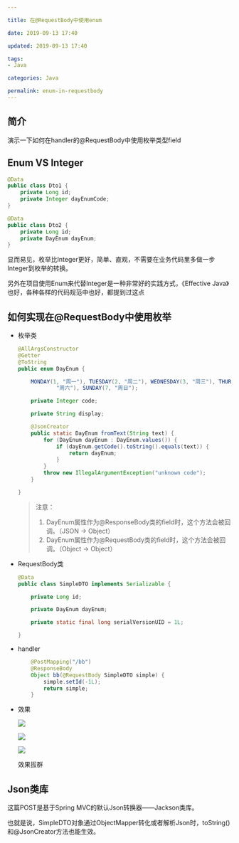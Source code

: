 ```yaml
---

title: 在@RequestBody中使用enum

date: 2019-09-13 17:40

updated: 2019-09-13 17:40

tags:
- Java

categories: Java

permalink: enum-in-requestbody
---
```


## 简介

演示一下如何在handler的@RequestBody中使用枚举类型field



## Enum VS Integer

~~~java
@Data
public class Dto1 {
    private Long id;
    private Integer dayEnumCode;
}
~~~

~~~java
@Data
public class Dto2 {
    private Long id;
    private DayEnum dayEnum;
}
~~~

显而易见，枚举比Integer更好，简单、直观，不需要在业务代码里多做一步Integer到枚举的转换。

另外在项目使用Enum来代替Integer是一种非常好的实践方式，《Effective Java》也好，各种各样的代码规范中也好，都提到过这点



## 如何实现在@RequestBody中使用枚举

- 枚举类

  ~~~java
  @AllArgsConstructor
  @Getter
  @ToString
  public enum DayEnum {
  
      MONDAY(1, "周一"), TUESDAY(2, "周二"), WEDNESDAY(3, "周三"), THURSDAY(4, "周四"), FRIDAY(5, "周五"), SATURDAY(6,
              "周六"), SUNDAY(7, "周日");
  
      private Integer code;
  
      private String display;
  
      @JsonCreator
      public static DayEnum fromText(String text) {
          for (DayEnum dayEnum : DayEnum.values()) {
              if (dayEnum.getCode().toString().equals(text)) {
                  return dayEnum;
              }
          }
          throw new IllegalArgumentException("unknown code");
      }
  
  }
  ~~~

  > 注意：
  >
  > 1. DayEnum属性作为@ResponseBody类的field时，这个方法会被回调。（JSON -> Object）
  > 2. DayEnum属性作为@RequestBody类的field时，这个方法会被回调。（Object -> Object）
  >
  > 

- RequestBody类

  ~~~java
  @Data
  public class SimpleDTO implements Serializable {
  
      private Long id;
  
      private DayEnum dayEnum;
  
      private static final long serialVersionUID = 1L;
  
  }
  ~~~

- handler

  ~~~java
      @PostMapping("/bb")
      @ResponseBody
      Object bb(@RequestBody SimpleDTO simple) {
          simple.setId(-1L);
          return simple;
      }
  ~~~

- 效果

  ![](/images/enum-in-requestbody-01.png)

  ![](/images/enum-in-requestbody-02.png)

  ![](/images/enum-in-requestbody-03.png)

  效果拔群



## Json类库

这篇POST是基于Spring MVC的默认Json转换器——Jackson类库。

也就是说，SimpleDTO对象通过ObjectMapper转化或者解析Json时，toString()和@JsonCreator方法也能生效。